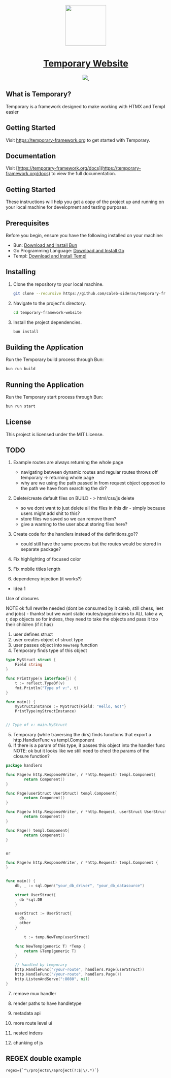 <p align="center">
  <a href="https://temporary-framework.org">
    <picture>
      <img src="/static/assets/temporary.png" height="128">
    </picture>
    <h1 align="center">Temporary Website</h1>
  </a>
</p>

<p align="center">
  <a aria-label="Temporary logo" href="https://temporary-framework.org">
    <img src="https://img.shields.io/badge/MADE%20BY%20Caleb%20Sideras-000000.svg?style=for-the-badge&logo=Go&labelColor=000">
  </a>
  <a aria-label="License">
    <img alt="" src="https://img.shields.io/npm/l/next.svg?style=for-the-badge&labelColor=000000">
  </a>
</p>

## What is Temporary?

Temporary is a framework designed to make working with HTMX and Templ easier

## Getting Started

Visit <a href="https://temporary-framework.org">https://temporary-framework.org</a> to get started with Temporary.

## Documentation

Visit [https://temporary-framework.org/docs](https://temporary-framework.org/docs) to view the full documentation.

## Getting Started

These instructions will help you get a copy of the project up and running on your local machine for development and testing purposes.

## Prerequisites

Before you begin, ensure you have the following installed on your machine:

- Bun: [Download and Install Bun](https://bun.sh/)
- Go Programming Language: [Download and Install Go](https://golang.org/doc/install)
- Templ: [Download and Install Templ](https://templ.guide/quick-start/installation)


## Installing

1. Clone the repository to your local machine.

   ```bash
   git clone --recursive https://github.com/caleb-sideras/temporary-framework-website.git
   ```

2. Navigate to the project's directory.

   ```bash
   cd temporary-framework-website
   ```

3. Install the project dependencies.

   ```bash
   bun install
   ```

## Building the Application

Run the Temporary build process through Bun:

  ```bash
  bun run build
  ```

## Running the Application

Run the Temporary start process through Bun:

   ```bash
   bun run start
   ```

## License

This project is licensed under the MIT License.

## TODO

1. Example routes are always returning the whole page
    - navigating between dynamic routes and regular routes throws off temporary -> returning whole page
    - why are we using the path passed in from request object opposed to the path we have from searching the dir?

2. Delete/create default files on BUILD - > html/css/js delete 
    - so we dont want to just delete all the files in this dir - simply because users might add shit to this?
    - store files we saved so we can remove them?
    - give a warning to the user about storing files here? 

3. Create code for the handlers instead of the definitions.go??
    - could still have the same process but the routes would be stored in separate package?

4. Fix highlighting of focused color

5. Fix mobile titles length

6. dependency injection (it works?)

- Idea 1

Use of closures

NOTE
ok full rewrite needed (dont be consumed by it caleb, still chess, leet and jobs) - thanks!
but we want static routes/pages/indexs to ALL take a w, r, dep objects
so for indexs, they need to take the objects and pass it too their children (if it has)

1. user defines struct
2. user creates object of struct type
3. user passes object into `NewTemp` function
4. Temporary finds type of this object

```go
type MyStruct struct {
	Field string
}

func PrintType(v interface{}) {
	t := reflect.TypeOf(v)
	fmt.Println("Type of v:", t)
}

func main() {
	myStructInstance := MyStruct{Field: "Hello, Go!"}
	PrintType(myStructInstance)  


// Type of v: main.MyStruct
```

5. Temporary (while traversing the dirs) finds functions that export a http.HandlerFunc vs templ.Component
6. If there is a param of this type, it passes this object into the handler func
NOTE: ok but it looks like we still need to checl the params of the closure function?

```go
package handlers

func Page(w http.ResponseWriter, r *http.Request) templ.Component{
		return Component()
}

func Page(userStruct UserStruct) templ.Component{
		return Component()
}

func Page(w http.ResponseWriter, r *http.Request, userStruct UserStruct) templ.Component{
		return Component()
}

func Page() templ.Component{
		return Component()
}


or

func Page(w http.ResponseWriter, r *http.Request) templ.Component {
}


func main() {
    db, _ := sql.Open("your_db_driver", "your_db_datasource")

    struct UserStruct{
      db *sql.DB
    }

    userStruct := UserStruct{
      db,
      other
    }
    
		t := temp.NewTemp(userStruct)

    func NewTemp(generic T) *Temp {
    	return &Temp{generic T}
    }

    // handled by temporary
    http.HandleFunc("/your-route", handlers.Page(userStruct))
    http.HandleFunc("/your-route", handlers.Page())
    http.ListenAndServe(":8080", nil)
}
```

7. remove mux handler

8. render paths to have handletype

9. metadata api

10. more route level ui

11. nested indexs

12. chunking of js

## REGEX double example

```regex
regex={`^\/projects\/aproject(?:$|\/.*)`}
```

